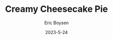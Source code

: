 ---
layout: recipe-page
permalink: /recipes/creamy-cheesecake-pie/
gallery: true
title: Creamy Cheesecake Pie
description: 
thumbnail: 
author: Eric Boysen
date: 2023-5-24

category: Unlabeled
cuisine: Unlabeled
college: true
preptime: 30
resttime: 0
cooktime: 30
servings: 1

ingredients:
- 1 1/4 cups graham cracker crumbs
- 1/4 cup melted butter
- 8oz of cream cheese
- 1/2 cup sugar
- 1 tbsp lemon juice
- 1/2 tsp vanilla
- dash salt
- 2 eggs
- 1 cup sour cream
- 2 tbsp sugar
- 1/2 tsp vanilla
instructions:
- Combine graham cracker and 1/4 cup of melted butter. Press into a greased 8" pie pan to form crust
- Beat softened cream cheese until fluffy
- Gradually blend in sugar, lemon juice, vanilla, and salt
- Add eggs one at a time beating well
- Pour filling into crust
- Bake at 325o for 25-30 minutes or until set
- For cream cheese topping combine sour cream, 2 tbsp of sugar and 1/2 tsp vanilla. Alternatively 1 can of cherry pie filling. Spread on top of cake carefully
- Bake 10 more minutes
- Cool for several hours before serving
tips:
---